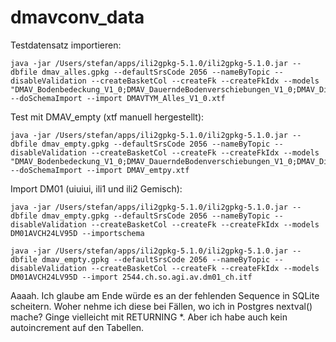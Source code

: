 # dmavconv_data

Testdatensatz importieren:
```
java -jar /Users/stefan/apps/ili2gpkg-5.1.0/ili2gpkg-5.1.0.jar --dbfile dmav_alles.gpkg --defaultSrsCode 2056 --nameByTopic --disableValidation --createBasketCol --createFk --createFkIdx --models "DMAV_Bodenbedeckung_V1_0;DMAV_DauerndeBodenverschiebungen_V1_0;DMAV_Dienstbarkeitsgrenzen_V1_0;DMAV_Einzelobjekte_V1_0;DMAV_FixpunkteAVKategorie2_V1_0;DMAV_FixpunkteAVKategorie3_V1_0;DMAV_FixpunkteLV_V1_0;DMAV_Gebaeudeadressen_V1_0;DMAV_Grundstuecke_V1_0;DMAV_HoheitsgrenzenAV_V1_0;DMAV_HoheitsgrenzenLV_V1_0;DMAV_Nomenklatur_V1_0;DMAV_PLZ_Ortschaft_V1_0;DMAV_Rohrleitungen_V1_0;DMAV_Toleranzstufen_V1_0;DMAVSUP_UntereinheitGrundbuch_V1_0" --doSchemaImport --import DMAVTYM_Alles_V1_0.xtf
```

Test mit DMAV_empty (xtf manuell hergestellt):
```
java -jar /Users/stefan/apps/ili2gpkg-5.1.0/ili2gpkg-5.1.0.jar --dbfile dmav_empty.gpkg --defaultSrsCode 2056 --nameByTopic --disableValidation --createBasketCol --createFk --createFkIdx --models "DMAV_Bodenbedeckung_V1_0;DMAV_DauerndeBodenverschiebungen_V1_0;DMAV_Dienstbarkeitsgrenzen_V1_0;DMAV_Einzelobjekte_V1_0;DMAV_FixpunkteAVKategorie2_V1_0;DMAV_FixpunkteAVKategorie3_V1_0;DMAV_FixpunkteLV_V1_0;DMAV_Gebaeudeadressen_V1_0;DMAV_Grundstuecke_V1_0;DMAV_HoheitsgrenzenAV_V1_0;DMAV_HoheitsgrenzenLV_V1_0;DMAV_Nomenklatur_V1_0;DMAV_PLZ_Ortschaft_V1_0;DMAV_Rohrleitungen_V1_0;DMAV_Toleranzstufen_V1_0;DMAVSUP_UntereinheitGrundbuch_V1_0" --doSchemaImport --import DMAV_emtpy.xtf
```

Import DM01 (uiuiui, ili1 und ili2 Gemisch):
```
java -jar /Users/stefan/apps/ili2gpkg-5.1.0/ili2gpkg-5.1.0.jar --dbfile dmav_empty.gpkg --defaultSrsCode 2056 --nameByTopic --disableValidation --createBasketCol --createFk --createFkIdx --models DM01AVCH24LV95D --importschema
```


```
java -jar /Users/stefan/apps/ili2gpkg-5.1.0/ili2gpkg-5.1.0.jar --dbfile dmav_empty.gpkg --defaultSrsCode 2056 --nameByTopic --disableValidation --createBasketCol --createFk --createFkIdx --models DM01AVCH24LV95D --import 2544.ch.so.agi.av.dm01_ch.itf
```

Aaaah. Ich glaube am Ende würde es an der fehlenden Sequence in SQLite scheitern. Woher nehme ich diese bei Fällen, wo ich in Postgres nextval() mache? Ginge vielleicht mit RETURNING *. Aber ich habe auch kein autoincrement auf den Tabellen.